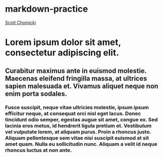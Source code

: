 # markdown-practice
[Scott Chomicki](https://www.linkedin.com/in/schomicki/)
# Lorem ipsum dolor sit amet, consectetur adipiscing elit. 
## Curabitur maximus ante in euismod molestie. Maecenas eleifend fringilla massa, at ultrices sapien malesuada et. Vivamus aliquet neque non enim porta sodales.
### Fusce suscipit, neque vitae ultricies molestie, ipsum ipsum efficitur neque, at consequat orci nisl eget lacus. Donec tincidunt odio semper, egestas augue sit amet, congue ex. Sed lacinia eros metus, id hendrerit ligula pretium et. Vestibulum vel vulputate lorem, at aliquam purus. Proin a rhoncus justo. Aliquam pellentesque sem vitae nisi suscipit euismod at sit amet quam. Nulla eu sollicitudin nunc. Aliquam a velit id neque rhoncus luctus at non ante.
